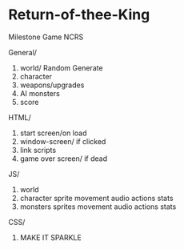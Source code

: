 # Return-of-thee-King
Milestone Game NCRS

General/
1. world/ Random Generate
2. character
3. weapons/upgrades
4. AI monsters
5. score 

HTML/
1. start screen/on load
2. window-screen/ if clicked
3. link scripts
4. game over screen/ if dead 

JS/
1. world
2. character
    sprite
    movement
    audio
    actions
    stats
3. monsters
    sprites
    movement 
    audio 
    actions
    stats

CSS/
1. MAKE IT SPARKLE 